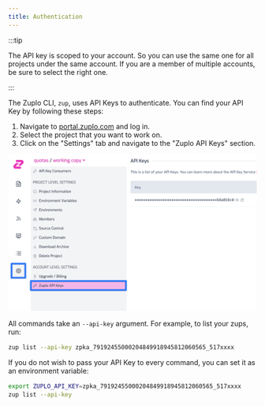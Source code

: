 ```yaml
---
title: Authentication
---
```


:::tip

The API key is scoped to your account. So you can use the same one for all
projects under the same account. If you are a member of multiple accounts, be
sure to select the right one.

:::

The Zuplo CLI, `zup`, uses API Keys to authenticate. You can find your API Key
by following these steps:

1. Navigate to [portal.zuplo.com](https://portal.zuplo.com) and log in.
2. Select the project that you want to work on.
3. Click on the "Settings" tab and navigate to the "Zuplo API Keys" section.

![Zuplo API Keys](../../static/media/api-keys/zuplo-api-keys.png)

All commands take an `--api-key` argument. For example, to list your zups, run:

```bash
zup list --api-key zpka_79192455000204849918945812060565_517xxxx
```

If you do not wish to pass your API Key to every command, you can set it as an
environment variable:

```bash
export ZUPLO_API_KEY=zpka_79192455000204849918945812060565_517xxxx
zup list --api-key
```
